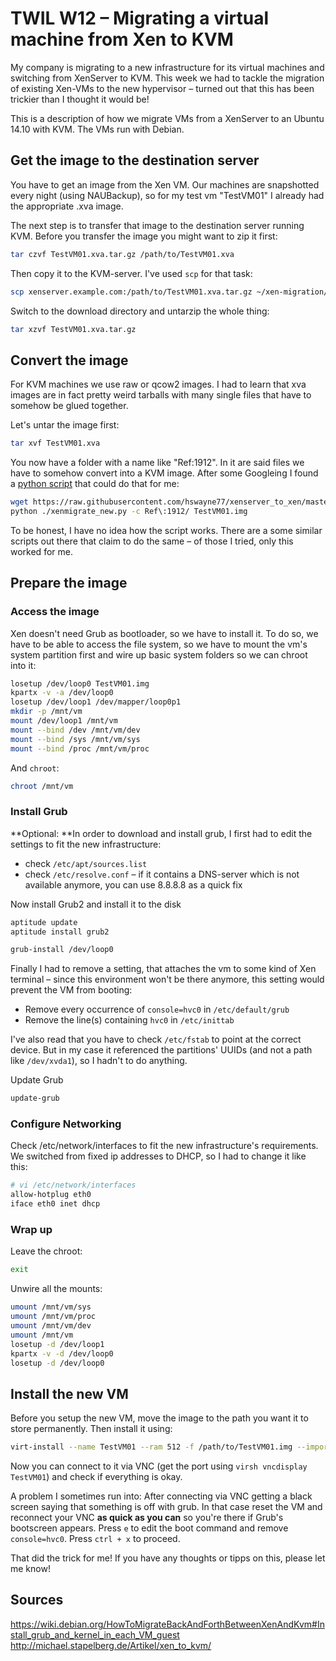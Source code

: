 # TWIL W12 – Migrating a virtual machine from Xen to KVM

My company is migrating to a new infrastructure for its virtual machines and switching from XenServer to KVM. This week we had to tackle the migration of existing Xen-VMs to the new hypervisor – turned out that this has been trickier than I thought it would be!

This is a description of how we migrate VMs from a XenServer to an Ubuntu 14.10 with KVM. The VMs run with Debian.

## Get the image to the destination server

You have to get an image from the Xen VM. Our machines are snapshotted every night (using NAUBackup), so for my test vm "TestVM01" I already had the appropriate .xva image.

The next step is to transfer that image to the destination server running KVM. Before you transfer the image you might want to zip it first:

```bash
tar czvf TestVM01.xva.tar.gz /path/to/TestVM01.xva
```

Then copy it to the KVM-server. I've used `scp` for that task:

```bash
scp xenserver.example.com:/path/to/TestVM01.xva.tar.gz ~/xen-migration/  # from the destination server
```

Switch to the download directory and untarzip the whole thing:

```bash
tar xzvf TestVM01.xva.tar.gz
```

## Convert the image

For KVM machines we use raw or qcow2 images. I had to learn that xva images are in fact pretty weird tarballs with many single files that have to somehow be glued together.

Let's untar the image first:

```bash
tar xvf TestVM01.xva
```

You now have a folder with a name like "Ref:1912". In it are said files we have to somehow convert into a KVM image. After some Googleing I found a [python script](https://github.com/hswayne77/xenserver_to_xen) that could do that for me:

```bash
wget https://raw.githubusercontent.com/hswayne77/xenserver_to_xen/master/xenmigrate_new.py
python ./xenmigrate_new.py -c Ref\:1912/ TestVM01.img
```

To be honest, I have no idea how the script works. There are a some similar scripts out there that claim to do the same – of those I tried, only this worked for me.

## Prepare the image

### Access the image
Xen doesn't need Grub as bootloader, so we have to install it. To do so, we have to be able to access the file system, so we have to mount the vm's system partition first and wire up basic system folders so we can chroot into it:

```bash
losetup /dev/loop0 TestVM01.img
kpartx -v -a /dev/loop0
losetup /dev/loop1 /dev/mapper/loop0p1
mkdir -p /mnt/vm
mount /dev/loop1 /mnt/vm
mount --bind /dev /mnt/vm/dev
mount --bind /sys /mnt/vm/sys
mount --bind /proc /mnt/vm/proc
```

And `chroot`:

```bash
chroot /mnt/vm
```

### Install Grub

**Optional: **In order to download and install grub, I first had to edit the settings to fit the new infrastructure:

  - check `/etc/apt/sources.list`
  - check `/etc/resolve.conf` – if it contains a DNS-server which is not available anymore, you can use 8.8.8.8 as a quick fix


Now install Grub2 and install it to the disk

```bash
aptitude update
aptitude install grub2

grub-install /dev/loop0
```

Finally I had to remove a setting, that attaches the vm to some kind of Xen terminal – since this environment won't be there anymore, this setting would prevent the VM from booting:

  - Remove every occurrence of `console=hvc0` in `/etc/default/grub`
  - Remove the line(s) containing `hvc0` in `/etc/inittab`

I've also read that you have to check `/etc/fstab` to point at the correct device. But in my case it referenced the partitions' UUIDs (and not a path like `/dev/xvda1`), so I hadn't to do anything.


Update Grub

```bash
update-grub
```

### Configure Networking

Check /etc/network/interfaces to fit the new infrastructure's requirements. We switched from fixed ip addresses to DHCP, so I had to change it like this:

```bash
# vi /etc/network/interfaces
allow-hotplug eth0
iface eth0 inet dhcp
```

### Wrap up
Leave the chroot:

```bash
exit
```

Unwire all the mounts:

```bash
umount /mnt/vm/sys
umount /mnt/vm/proc
umount /mnt/vm/dev
umount /mnt/vm
losetup -d /dev/loop1
kpartx -v -d /dev/loop0
losetup -d /dev/loop0
```

## Install the new VM
Before you setup the new VM, move the image to the path you want it to store permanently. Then install it using:

```bash
virt-install --name TestVM01 --ram 512 -f /path/to/TestVM01.img --import --vnc --connect qemu:///system
```

Now you can connect to it via VNC (get the port using `virsh vncdisplay TestVM01`) and check if everything is okay.

A problem I sometimes run into: After connecting via VNC getting a black screen saying that something is off with grub. In that case reset the VM and reconnect your VNC **as quick as you can** so you're there if Grub's bootscreen appears. Press `e` to edit the boot command and remove `console=hvc0`. Press `ctrl + x` to proceed.

That did the trick for me! If you have any thoughts or tipps on this, please let me know!

## Sources
https://wiki.debian.org/HowToMigrateBackAndForthBetweenXenAndKvm#Install_grub_and_kernel_in_each_VM_guest
http://michael.stapelberg.de/Artikel/xen_to_kvm/
